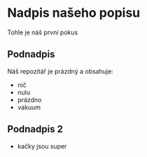 # Nadpis našeho popisu
Tohle je náš první pokus
## Podnadpis
Náš repozitář je prázdný a obsahuje:
- nič
- nulu
- prázdno
- vakuum
## Podnadpis 2
- kačky jsou super
